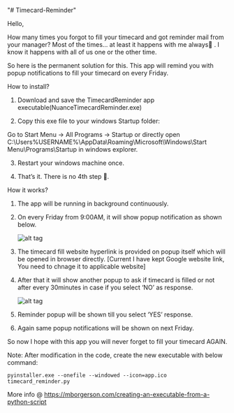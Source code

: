 "# Timecard-Reminder" 

Hello,

How many times you forgot to fill your timecard and got reminder mail from your manager? Most of the times... at least it happens with me  always . 
I know it happens with all of us one or the other time.

So here is the permanent solution for this. This app will remind you with popup notifications to fill your timecard on every Friday. 

How to install?

1.	Download and save the TimecardReminder app executable(NuanceTimecardReminder.exe)

2.	Copy this exe file to your windows Startup folder:

Go to Start Menu -> All Programs -> Startup or directly open C:\Users\%USERNAME%\AppData\Roaming\Microsoft\Windows\Start Menu\Programs\Startup  in windows explorer.

3.	Restart your windows machine once.

4.	That’s it. There is no 4th step .

How it works?

1.	The app will be running in background continuously.

2.	On every Friday from 9:00AM, it will show popup notification as shown below.

	![alt tag](https://github.com/sunilthorat09/Timecard-Reminder/tree/master/screenshots/popup1.PNG)
	
3.	The timecard fill website hyperlink is provided on popup itself which will be opened in browser directly. [Current I have kept Google website link, You need to chnage it to applicable website]

4.	After that it will show another popup to ask if timecard is filled or not after every 30minutes in case if you select ‘NO’ as response.

	![alt tag](https://github.com/sunilthorat09/Timecard-Reminder/tree/master/screenshots/popup2.PNG?raw=true )
	
5.	Reminder popup will be shown till you select ‘YES’ response.

6.	Again same popup notifications will be shown on next Friday.

So now I hope with this app you will never forget to fill your timecard AGAIN.


Note:
After modification in the code, create the new executable with below command:

	pyinstaller.exe --onefile --windowed --icon=app.ico timecard_reminder.py

More info @ https://mborgerson.com/creating-an-executable-from-a-python-script 




